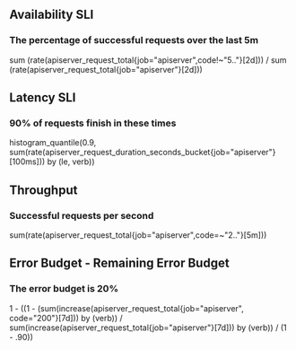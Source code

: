 ## Availability SLI
### The percentage of successful requests over the last 5m
sum (rate(apiserver_request_total{job="apiserver",code!~"5.."}[2d]))
/
sum (rate(apiserver_request_total{job="apiserver"}[2d]))

## Latency SLI
### 90% of requests finish in these times
histogram_quantile(0.9,
sum(rate(apiserver_request_duration_seconds_bucket{job="apiserver"}[100ms])) by (le, verb))


## Throughput
### Successful requests per second
sum(rate(apiserver_request_total{job="apiserver",code=~"2.."}[5m]))

## Error Budget - Remaining Error Budget
### The error budget is 20%
1 - ((1 - (sum(increase(apiserver_request_total{job="apiserver", code="200"}[7d])) by (verb)) / sum(increase(apiserver_request_total{job="apiserver"}[7d])) by (verb)) / (1 - .90))
